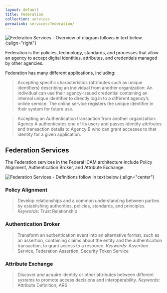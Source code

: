 ```yaml
---
layout: default
title: Federation
collection: services
permalink: services/federation/
---
```


![Federation Services - Overview of diagram follows in text below.]({{site.baseurl}}/img/services/FederationServices.png){:align="right"}

Federation is the policies, technology, standards, and processes that allow an agency to accept digital identities, attributes, and credentials managed by other agencies.

Federation has many different applications, including:

> Accepting specific characteristics (attributes such as unique identifiers) describing an individual from another organization:
An individual can use their agency-issued credential containing an internal unique identifier to directly log in to a different agency’s online service. The online service registers the unique identifier in their system for future use.

> Accepting an Authentication transaction from another organization:
Agency A authenticates one of its users and passes identity attributes and transaction details to Agency B who can grant accesses to that identity for a given application.

## Federation Services
The Federation services in the Federal ICAM architecture include Policy Alignment, Authentication Broker, and Attribute Exchange.

![Federation Services - Definitions follow in text below.]({{site.baseurl}}/img/services/FederationServiceDefinitions.png){:align="center"}

### Policy Alignment

> Develop relationships and a common understanding between parties by establishing authorities, policies, standards, and principles.
*Keywords*: Trust Relationship

### Authentication Broker

> Transform an authentication event into an alternative format, such as an assertion, containing claims about the entity and the authentication transaction, to grant access to a resource. 
*Keywords*: Assertion Service, Federation Assertion, Security Token Service

### Attribute Exchange

> Discover and acquire identity or other attributes between different systems to promote access decisions and interoperability.
*Keywords*: Attribute Definition, ARS
